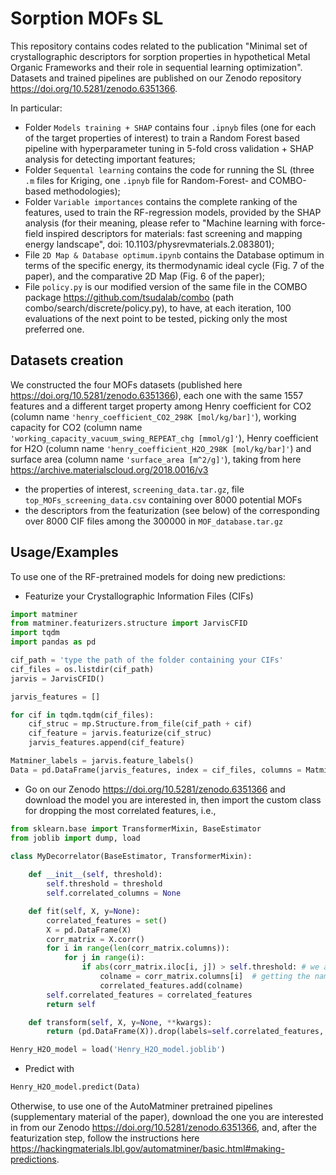 # Sorption MOFs SL
This repository contains codes related to the publication "Minimal set of crystallographic descriptors for sorption properties in
hypothetical Metal Organic Frameworks and their role in sequential learning
optimization". Datasets and trained pipelines are published on our Zenodo repository https://doi.org/10.5281/zenodo.6351366. 

In particular:
* Folder ```Models training + SHAP``` contains four ```.ipnyb``` files (one for each of the target properties of interest) to train a Random Forest based pipeline with hyperparameter tuning in 5-fold cross validation + SHAP analysis for detecting important features;
* Folder ```Sequental learning``` contains the code for running the SL (three ```.m``` files for Kriging, one ```.ipnyb``` file for Random-Forest- and COMBO-based methodologies);
* Folder ```Variable importances``` contains the complete ranking of the features, used to train the RF-regression models, provided by the SHAP analysis (for their meaning, please refer to "Machine learning with force-field inspired descriptors for materials: fast screening and mapping energy landscape", doi: 10.1103/physrevmaterials.2.083801);
* File ```2D Map & Database optimum.ipynb``` contains the Database optimum in terms of the specific energy, its thermodynamic ideal cycle (Fig. 7 of the paper), and the comparative 2D Map (Fig. 6 of the paper);
* File ```policy.py``` is our modified version of the same file in the COMBO package https://github.com/tsudalab/combo (path combo/search/discrete/policy.py), to have, at each iteration, 100 evaluations of the next point to be tested, picking only the most preferred one.

## Datasets creation
We constructed the four MOFs datasets (published here https://doi.org/10.5281/zenodo.6351366), each one with the same 1557 features and a different target property among Henry coefficient for CO2 (column name ```'henry_coefficient_CO2_298K [mol/kg/bar]'```), working capacity for CO2 (column name ```'working_capacity_vacuum_swing_REPEAT_chg [mmol/g]'```), Henry coefficient for H2O (column name ```'henry_coefficient_H2O_298K [mol/kg/bar]'```) and surface area (column name ```'surface_area [m^2/g]'```), taking from here https://archive.materialscloud.org/2018.0016/v3
* the properties of interest, ```screening_data.tar.gz```, file ```top_MOFs_screening_data.csv``` containing over 8000 potential MOFs
* the descriptors from the featurization (see below) of the corresponding over 8000 CIF files among the 300000 in ```MOF_database.tar.gz```

## Usage/Examples
To use one of the RF-pretrained models for doing new predictions:

* Featurize your Crystallographic Information Files (CIFs)

```python
import matminer
from matminer.featurizers.structure import JarvisCFID
import tqdm
import pandas as pd

cif_path = 'type the path of the folder containing your CIFs'
cif_files = os.listdir(cif_path) 
jarvis = JarvisCFID()

jarvis_features = []

for cif in tqdm.tqdm(cif_files):
    cif_struc = mp.Structure.from_file(cif_path + cif)
    cif_feature = jarvis.featurize(cif_struc)
    jarvis_features.append(cif_feature)

Matminer_labels = jarvis.feature_labels()
Data = pd.DataFrame(jarvis_features, index = cif_files, columns = Matminer_labels)
```
* Go on our Zenodo https://doi.org/10.5281/zenodo.6351366 and download the model you are interested in, then import the custom class for dropping the most correlated features, i.e.,

```python
from sklearn.base import TransformerMixin, BaseEstimator
from joblib import dump, load

class MyDecorrelator(BaseEstimator, TransformerMixin): 
    
    def __init__(self, threshold):
        self.threshold = threshold
        self.correlated_columns = None

    def fit(self, X, y=None):
        correlated_features = set()  
        X = pd.DataFrame(X)
        corr_matrix = X.corr()
        for i in range(len(corr_matrix.columns)):
            for j in range(i):
                if abs(corr_matrix.iloc[i, j]) > self.threshold: # we are interested in absolute coeff value
                    colname = corr_matrix.columns[i]  # getting the name of column
                    correlated_features.add(colname)
        self.correlated_features = correlated_features
        return self

    def transform(self, X, y=None, **kwargs):
        return (pd.DataFrame(X)).drop(labels=self.correlated_features, axis=1)

Henry_H2O_model = load('Henry_H2O_model.joblib')
```

* Predict with
 ```python 
 Henry_H2O_model.predict(Data)
 ```

Otherwise, to use one of the AutoMatminer pretrained pipelines (supplementary material of the paper), download the one you are
interested in from our Zenodo https://doi.org/10.5281/zenodo.6351366, and, after the featurization step, follow the instructions here https://hackingmaterials.lbl.gov/automatminer/basic.html#making-predictions.
